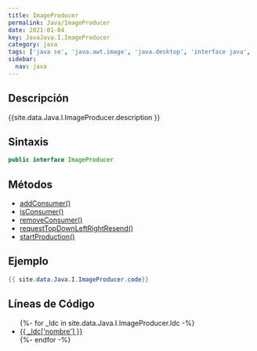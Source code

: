 ```yaml
---
title: ImageProducer
permalink: Java/ImageProducer
date: 2021-01-04
key: JavaJava.I.ImageProducer
category: java
tags: ['java se', 'java.awt.image', 'java.desktop', 'interface java', 'Java 1.0']
sidebar: 
  nav: java
---
```


## Descripción
{{site.data.Java.I.ImageProducer.description }}

## Sintaxis
~~~java
public interface ImageProducer
~~~

## Métodos
* [addConsumer()](/Java/ImageProducer/addConsumer)
* [isConsumer()](/Java/ImageProducer/isConsumer)
* [removeConsumer()](/Java/ImageProducer/removeConsumer)
* [requestTopDownLeftRightResend()](/Java/ImageProducer/requestTopDownLeftRightResend)
* [startProduction()](/Java/ImageProducer/startProduction)

## Ejemplo
~~~java
{{ site.data.Java.I.ImageProducer.code}}
~~~

## Líneas de Código
<ul>
{%- for _ldc in site.data.Java.I.ImageProducer.ldc -%}
   <li>
       <a href="{{_ldc['url'] }}">{{ _ldc['nombre'] }}</a>
   </li>
{%- endfor -%}
</ul>
